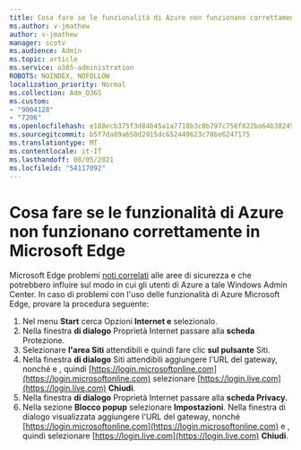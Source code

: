 ```yaml
---
title: Cosa fare se le funzionalità di Azure non funzionano correttamente in Microsoft Edge
ms.author: v-jmathew
author: v-jmathew
manager: scotv
ms.audience: Admin
ms.topic: article
ms.service: o365-administration
ROBOTS: NOINDEX, NOFOLLOW
localization_priority: Normal
ms.collection: Adm_O365
ms.custom:
- "9004128"
- "7206"
ms.openlocfilehash: e188ecb375f3d84b45a1a7718b3c0b797c756f822ba64b3824976fe79c1e8298
ms.sourcegitcommit: b5f7da89a650d2915dc652449623c78be6247175
ms.translationtype: MT
ms.contentlocale: it-IT
ms.lasthandoff: 08/05/2021
ms.locfileid: "54117092"
---
```

# <a name="what-to-do-if-azure-features-dont-work-properly-in-microsoft-edge"></a>Cosa fare se le funzionalità di Azure non funzionano correttamente in Microsoft Edge

Microsoft Edge problemi [noti correlati](https://go.microsoft.com/fwlink/?linkid=2140608) alle aree di sicurezza e che potrebbero influire sul modo in cui gli utenti di Azure a tale Windows Admin Center. In caso di problemi con l'uso delle funzionalità di Azure Microsoft Edge, provare la procedura seguente:

1. Nel menu **Start** cerca Opzioni **Internet e** selezionalo.
2. Nella finestra **di dialogo** Proprietà Internet passare alla **scheda** Protezione.
3. Selezionare **l'area Siti** attendibili e quindi fare clic **sul pulsante** Siti.
4. Nella finestra **di dialogo** Siti attendibili aggiungere l'URL del gateway, nonché e , quindi [https://login.microsoftonline.com](https://login.microsoftonline.com) selezionare [https://login.live.com](https://login.live.com) **Chiudi**.
5. Nella finestra **di dialogo** Proprietà Internet passare alla **scheda Privacy.**
6. Nella sezione **Blocco popup** selezionare **Impostazioni**. Nella finestra di dialogo visualizzata aggiungere l'URL del gateway, nonché [https://login.microsoftonline.com](https://login.microsoftonline.com) e , quindi selezionare [https://login.live.com](https://login.live.com) **Chiudi**.
